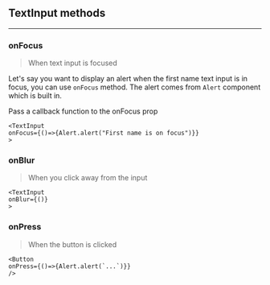 ## TextInput methods

---

### onFocus

> When text input is focused

Let's say you want to display an alert when the first name text input is in focus, you can use `onFocus` method.
The alert comes from `Alert` component which is built in.

Pass a callback function to the onFocus prop

```JSX
<TextInput
onFocus={()=>{Alert.alert("First name is on focus")}}
>
```

### onBlur

> When you click away from the input

```JSX
<TextInput
onBlur={()}
>
```

### onPress

> When the button is clicked

```JSX
<Button
onPress={()=>{Alert.alert(`...`)}}
/>
```
